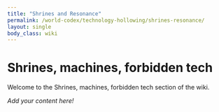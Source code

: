 ```yaml
---
title: "Shrines and Resonance"
permalink: /world-codex/technology-hollowing/shrines-resonance/
layout: single
body_class: wiki
---
```


# Shrines, machines, forbidden tech

Welcome to the Shrines, machines, forbidden tech section of the wiki.

_Add your content here!_ 